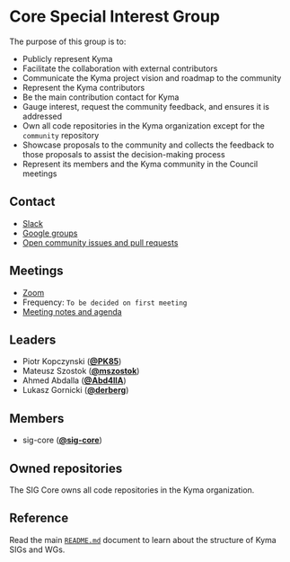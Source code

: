 # Core Special Interest Group

The purpose of this group is to:
* Publicly represent Kyma
* Facilitate the collaboration with external contributors
* Communicate the Kyma project vision and roadmap to the community
* Represent the Kyma contributors
* Be the main contribution contact for Kyma
* Gauge interest, request the community feedback, and ensures it is addressed
* Own all code repositories in the Kyma organization except for the `community` repository
* Showcase proposals to the community and collects the feedback to those proposals to assist the
decision-making process
* Represent its members and the Kyma community in the Council meetings

## Contact

* [Slack](https://kyma-community.slack.com/messages/CBP7LKRPS)
* [Google groups](https://groups.google.com/forum/#!forum/kyma-project)
* [Open community issues and pull requests](https://github.com/kyma-project/community/labels/sig%2Fcore)

## Meetings

* [Zoom](https://zoom.us/j/346707320)
* Frequency: `To be decided on first meeting`
* [Meeting notes and agenda](https://docs.google.com/document/d/1vWleTon7sJIk0teee4SoVezS4mR3K8TlkvXkgLJwRD8)

## Leaders

* Piotr Kopczynski (**[@PK85](https://github.com/PK85)**)
* Mateusz Szostok (**[@mszostok](https://github.com/mszostok)**)
* Ahmed Abdalla (**[@Abd4llA](https://github.com/Abd4llA)**)
* Lukasz Gornicki (**[@derberg](https://github.com/derberg)**)

## Members

* sig-core (**[@sig-core](https://github.com/orgs/kyma-project/teams/sig-core/members)**)

## Owned repositories

The SIG Core owns all code repositories in the Kyma organization.

## Reference

Read the main [`README.md`](../README.md) document to learn about the structure of Kyma SIGs and WGs.
